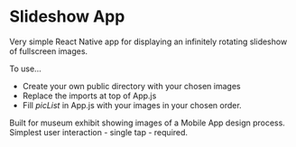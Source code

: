 # Slideshow App

Very simple React Native app for displaying an infinitely rotating slideshow of fullscreen images.

To use...

- Create your own public directory with your chosen images
- Replace the imports at top of App.js
- Fill *picList* in App.js with your images in your chosen order.

Built for museum exhibit showing images of a Mobile App design process.
Simplest user interaction - single tap - required.
